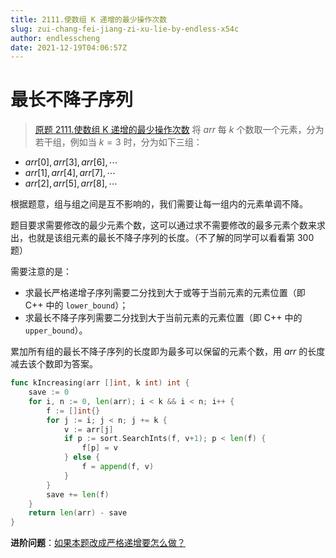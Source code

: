 ```yaml
---
title: 2111.使数组 K 递增的最少操作次数
slug: zui-chang-fei-jiang-zi-xu-lie-by-endless-x54c
author: endlesscheng
date: 2021-12-19T04:06:57Z
---
```

# 最长不降子序列
 
> [原题 2111.使数组 K 递增的最少操作次数](https://leetcode.cn/problems/minimum-operations-to-make-the-array-k-increasing)
将 $\textit{arr}$ 每 $k$ 个数取一个元素，分为若干组，例如当 $k=3$ 时，分为如下三组：

- $arr[0],arr[3],arr[6],\cdots$
- $arr[1],arr[4],arr[7],\cdots$
- $arr[2],arr[5],arr[8],\cdots$

根据题意，组与组之间是互不影响的，我们需要让每一组内的元素单调不降。

题目要求需要修改的最少元素个数，这可以通过求不需要修改的最多元素个数来求出，也就是该组元素的最长不降子序列的长度。（不了解的同学可以看看第 300 题）

需要注意的是：

- 求最长严格递增子序列需要二分找到大于或等于当前元素的元素位置（即 C++ 中的 `lower_bound`）；
- 求最长不降子序列需要二分找到大于当前元素的元素位置（即 C++ 中的 `upper_bound`）。

累加所有组的最长不降子序列的长度即为最多可以保留的元素个数，用 $\textit{arr}$ 的长度减去该个数即为答案。

```go
func kIncreasing(arr []int, k int) int {
	save := 0
	for i, n := 0, len(arr); i < k && i < n; i++ {
		f := []int{}
		for j := i; j < n; j += k {
			v := arr[j]
			if p := sort.SearchInts(f, v+1); p < len(f) {
				f[p] = v
			} else {
				f = append(f, v)
			}
		}
		save += len(f)
	}
	return len(arr) - save
}
```

**进阶问题**：[如果本题改成严格递增要怎么做？](https://leetcode-cn.com/circle/discuss/wMSHqV/view/qk9OXm/)

